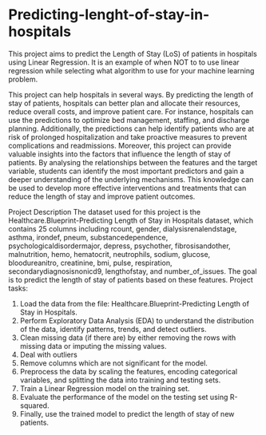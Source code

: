 # Predicting-lenght-of-stay-in-hospitals

This project aims to predict the Length of Stay (LoS) of patients in hospitals using Linear Regression.
It is an example of when NOT to to use linear regression while selecting what algorithm to use for your machine learning problem.

This project can help hospitals in several ways. By predicting the length of stay of patients, hospitals can better plan and allocate their resources, reduce overall costs, and improve patient care. For instance, hospitals can use the predictions to optimize bed management, staffing, and discharge planning. Additionally, the predictions can help identify patients who are at risk of prolonged hospitalization and take proactive measures to prevent complications and readmissions.
Moreover, this project can provide valuable insights into the factors that influence the length of stay of patients. By analysing the relationships between the features and the target variable, students can identify the most important predictors and gain a deeper understanding of the underlying mechanisms. This knowledge can be used to develop more effective interventions and treatments that can reduce the length of stay and improve patient outcomes.

Project Description
The dataset used for this project is the Healthcare.Blueprint-Predicting Length of Stay in Hospitals dataset, which contains 25 columns including rcount, gender, dialysisrenalendstage, asthma, irondef, pneum, substancedependence, psychologicaldisordermajor, depress, psychother, fibrosisandother, malnutrition, hemo, hematocrit, neutrophils, sodium, glucose, bloodureanitro, creatinine, bmi, pulse, respiration, secondarydiagnosisnonicd9, lengthofstay, and number_of_issues. The goal is to predict the length of stay of patients based on these features.
Project tasks:
1.	Load the data from the file: Healthcare.Blueprint-Predicting Length of Stay in Hospitals.
2.	Perform Exploratory Data Analysis (EDA) to understand the distribution of the data, identify patterns, trends, and detect outliers.
3.	Clean missing data (if there are) by either removing the rows with missing data or imputing the missing values.
4.	Deal with outliers
5.	Remove columns which are not significant for the model.
6.	Preprocess the data by scaling the features, encoding categorical variables, and splitting the data into training and testing sets.
7.	Train a Linear Regression model on the training set.
8.	Evaluate the performance of the model on the testing set using R-squared.
9.	Finally, use the trained model to predict the length of stay of new patients. 
